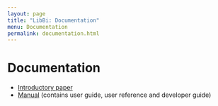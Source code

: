 ```yaml
---
layout: page
title: "LibBi: Documentation"
menu: Documentation
permalink: documentation.html
---
```


Documentation
=============

* [Introductory paper](http://arxiv.org/abs/1306.3277)
* [Manual](/docs/LibBi-Manual.pdf) (contains user guide, user reference and developer guide)
